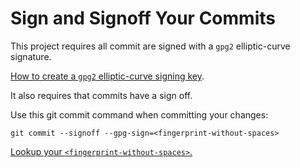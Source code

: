 # Sign and Signoff Your Commits

This project requires all commit are signed with a `gpg2`
elliptic-curve signature.

[How to create a `gpg2` elliptic-curve signing key][create-key].

It also requires that commits have a sign off.

Use this git commit command when committing your changes:

`git commit --signoff --gpg-sign=<fingerprint-without-spaces>`

[Lookup your `<fingerprint-without-spaces>`.][key-id]

[create-key]: <https://github.com/sean-hut/contributing-rules/blob/develop/reference/creating-gpg2-eliptic-curve-signing.md>
[key-id]: <https://github.com/sean-hut/contributing-rules/blob/develop/reference/gpg2-key-id-for-git.md>
